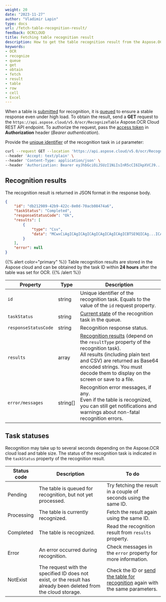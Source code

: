 ```yaml
---
weight: 20
date: "2023-11-27"
author: "Vladimir Lapin"
type: docs
url: /fetch-table-recognition-result/
feedback: OCRCLOUD
title: Fetching table recognition result
description: How to get the table recognition result from the Aspose.OCR Cloud queue.
keywords:
- OCR
- recognize
- queue
- get
- obtain
- fetch
- result
- table
- row
- cell
- Excel
---
```


When a table is [submitted](/ocr/send-table-for-recognition/) for recognition, it is [queued](/ocr/recognition-workflow/) to ensure a stable response even under high load. To obtain the result, send a **GET** request to the `https://api.aspose.cloud/v5.0/ocr/RecognizeTable` Aspose.OCR Cloud REST API endpoint. To authorize the request, pass the [access token](/ocr/authorization/) in **Authorization** header (_Bearer authentication_).

Provide the [unique identifier](/ocr/send-table-for-recognition/#return-value) of the recognition task in `id` parameter:

```bash
curl --request GET --location 'https://api.aspose.cloud/v5.0/ocr/RecognizeTable?id=db212989-42b9-422c-8e0d-70acb08474a6' \
--header 'Accept: text/plain' \
--header 'Content-Type: application/json' \
--header 'Authorization: Bearer eyJhbGciOiJSUzI1NiIsInR5cCI6IkpXVCJ9...HaRYOxBcCRCPLnrFCVXpw7UA' \
```

## Recognition results

The recognition result is returned in JSON format in the response body.

```json
{
	"id": "db212989-42b9-422c-8e0d-70acb08474a6",
	"taskStatus": "Completed",
	"responseStatusCode": "Ok",
	"results": [
		{
			"type": "Csv",
			"data": "MCwxCiAgICAgICAgICAgICAgICAgICAgICBTSE9QICAg...ICAgICBUSEFOSyB5byAgSSwKLAo="
		}
	],
	"error": null
}
```

{{% alert color="primary" %}}
Table recognition results are stored in the Aspose cloud and can be obtained by the task ID within **24 hours** after the table was set for OCR.
{{% /alert %}}

Property | Type | Description
--------- | ---- | -----------
`id` | string | Unique identifier of the recognition task. Equals to the value of the `id` request property.
`taskStatus` | string | [Current state](#task-statuses) of the recognition task in the queue.
`responseStatusCode` | string | Recognition response status.
`results` | array | [Recognition results](/ocr/result-format/) (depend on the `resultType` property of the recognition task).<br />All results (including plain text and CSV) are returned as Base64 encoded strings. You must decode them to display on the screen or save to a file.
`error/messages` | string[] | Recognition error messages, if any.<br />Even if the table is recognized, you can still get notifications and warnings about non-fatal recognition errors.

## Task statuses

Recognition may take up to several seconds depending on the Aspose.OCR cloud load and table size. The status of the recognition task is indicated in the `taskStatus` property of the recognition result.

Status code | Description | To do
----------- | ----------- | ------
Pending | The table is queued for recognition, but not yet processed. | Try fetching the result in a couple of seconds using the same ID.
Processing | The table is currently recognized. | Fetch the result again using the same ID.
Completed | The table is recognized. | Read the recognition result from `results` property.
Error | An error occurred during recognition. | Check messages in the `error` property for more information.
NotExist | The request with the specified ID does not exist, or the result has already been deleted from the cloud storage. | Check the ID or [send the table for recognition](/ocr/send-table-for-recognition/) again with the same parameters.
